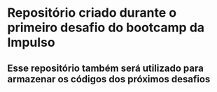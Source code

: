 # Repositório criado durante o primeiro desafio do bootcamp da Impulso

## Esse repositório também será utilizado para armazenar os códigos dos próximos desafios 